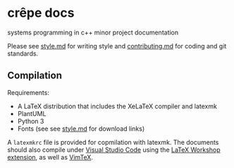 # crêpe docs

systems programming in c++ minor project documentation

Please see [style.md](./style.md) for writing style and
[contributing.md](./contributing.md) for coding and git standards.

## Compilation

Requirements:

- A LaTeX distribution that includes the XeLaTeX compiler and latexmk
- PlantUML
- Python 3
- Fonts (see see [style.md](./style.md) for download links)

A `latexmkrc` file is provided for copmilation with latexmk. The documents
should also compile under [Visual Studio Code][vscode] using the [LaTeX
Workshop extension][latexworkshop], as well as [VimTeX][vimtex].

[vscode]: https://code.visualstudio.com
[latexworkshop]: https://marketplace.visualstudio.com/items?itemName=James-Yu.latex-workshop
[vimtex]: https://github.com/lervag/vimtex

